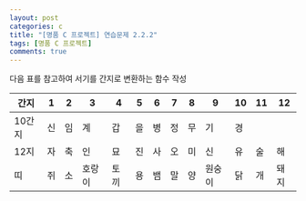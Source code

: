 ```yaml
---
layout: post
categories: c
title: "[명품 C 프로젝트] 연습문제 2.2.2"
tags: [명품 C 프로젝트]
comments: true
---
```


다음 표를 참고하여 서기를 간지로 변환하는 함수 작성

|간지|1|2|3|4|5|6|7|8|9|10|11|12|
|---|---|---|---|---|---|---|---|---|---|---|---|---|
|10간지|신|임|계|갑|을|병|정|무|기|경|   |   |
|12지|자|축|인|묘|진|사|오|미|신|유|술|해|
|띠|쥐|소|호랑이|토끼|용|뱀|말|양|원숭이|닭|개|돼지|

<script src="https://gist.github.com/junbly/9464bd91b006a780951259858674baa6.js"></script>
